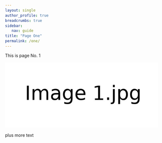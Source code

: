 ```yaml
---
layout: single
author_profile: true
breadcrumbs: true
sidebar:
   nav: guide
title: "Page One"
permalink: /one/
---
```


This is page No. 1

![Image1](../assets/images/image1.jpg)

plus more text